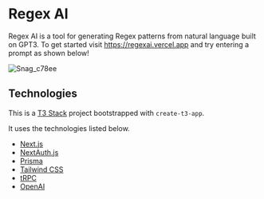 # Regex AI

Regex AI is a tool for generating Regex patterns from natural language built on GPT3. To get started visit https://regexai.vercel.app and try entering a prompt as shown below!

![Snag_c78ee](https://user-images.githubusercontent.com/61338150/215813614-a26c376a-64bd-4df8-b05c-4f7392505241.png)

## Technologies

This is a [T3 Stack](https://create.t3.gg/) project bootstrapped with `create-t3-app`.

It uses the technologies listed below.

- [Next.js](https://nextjs.org)
- [NextAuth.js](https://next-auth.js.org)
- [Prisma](https://prisma.io)
- [Tailwind CSS](https://tailwindcss.com)
- [tRPC](https://trpc.io)
- [OpenAI](https://openai.com/api/)

